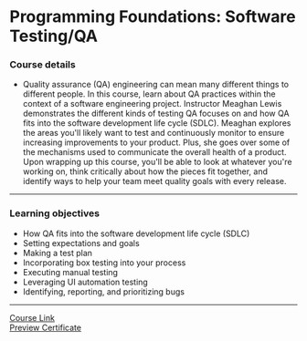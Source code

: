 # Programming Foundations: Software Testing/QA

### Course details

- Quality assurance (QA) engineering can mean many different things to different people. In this course, learn about QA practices within the context of a software engineering project. Instructor Meaghan Lewis demonstrates the different kinds of testing QA focuses on and how QA fits into the software development life cycle (SDLC). Meaghan explores the areas you'll likely want to test and continuously monitor to ensure increasing improvements to your product. Plus, she goes over some of the mechanisms used to communicate the overall health of a product. Upon wrapping up this course, you'll be able to look at whatever you're working on, think critically about how the pieces fit together, and identify ways to help your team meet quality goals with every release.

---

### Learning objectives

- How QA fits into the software development life cycle (SDLC)
- Setting expectations and goals
- Making a test plan
- Incorporating box testing into your process
- Executing manual testing
- Leveraging UI automation testing
- Identifying, reporting, and prioritizing bugs

---

[Course Link](https://www.linkedin.com/learning/programming-foundations-software-testing-qa)
<br>[Preview Certificate](https://www.linkedin.com/learning/certificates/1dfb1a820c4e72b4f786eb7fa71ae9ec9f9ca6afad733f807f9b21fb839c73f9?trk=share_certificate)
